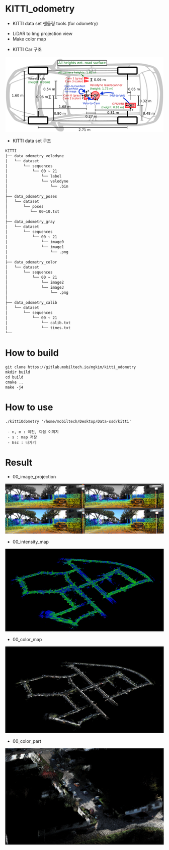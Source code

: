 # KITTI_odometry

* KITTI data set 핸들링 tools (for odometry)
- LiDAR to Img projection view
- Make color map

* KITTI Car 구조
<img src="./img/Kitti_Car_configuration.png">

* KITTI data set 구조 
```
KITTI
├── data_odometry_velodyne
│   └── dataset
│       └── sequences
│           └── 00 ~ 21
│               └── label
│               └── velodyne
│                   └── .bin
│
├── data_odometry_poses
│   └── dataset
│       └── poses
│          └── 00~10.txt
│
├── data_odometry_gray
│   └── dataset
│       └── sequences
│           └── 00 ~ 21
│               └── image0
│               └── image1
│                   └── .png
│
├── data_odometry_color
│   └── dataset
│       └── sequences
│           └── 00 ~ 21
│               └── image2
│               └── image3
│                   └── .png
│
├── data_odometry_calib
│   └── dataset
│       └── sequences
│           └── 00 ~ 21
│               └── calib.txt
│               └── times.txt
└──
```



# How to build
```
git clone https://gitlab.mobiltech.io/mgkim/kitti_odometry
mkdir build
cd build
cmake ..
make -j4
```


# How to use
```
./kittiOdometry '/home/mobiltech/Desktop/Data-ssd/kitti'

 - n, m : 이전, 다음 이미지
 - s : map 저장
 - Esc : 나가기
```
# Result
* 00_image_projection
<img src="./img/Kitti_00_image_projection.png">

* 00_intensity_map
<img src="./img/Kitti_00_intensity_map.png">

* 00_color_map
<img src="./img/Kitti_00_color_map.png">

* 00_color_part
<img src="./img/Kitti_00_color_part.png">
